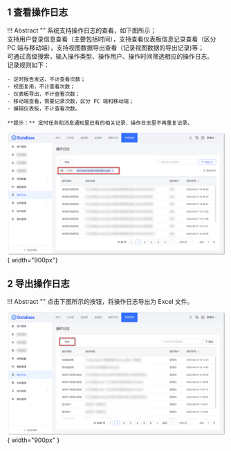 ## 1 查看操作日志

!!! Abstract ""
    系统支持操作日志的查看，如下图所示；  
    支持用户登录信息查看（主要包括时间），支持查看仪表板信息记录查看（区分 PC 端与移动端），支持视图数据导出查看（记录视图数据的导出记录)等；  
    可通过高级搜索，输入操作类型、操作用户、操作时间筛选相应的操作日志。  
    记录规则如下：

    - 定时报告发送，不计查看次数；
    - 视图复用，不计查看次数；
    - 仪表板导出，不计查看次数；
    - 移动端查看，需要记录次数，区分 PC 端和移动端；
    - 编辑仪表板，不计查看次数。  

    **提示：** 定时任务和消息通知里已有的相关记录，操作日志里不再重复记录。

![查看操作日志](../../img/system_management/查看操作日志.png){ width="900px"}

## 2 导出操作日志

!!! Abstract ""
    点击下图所示的按钮，将操作日志导出为 Excel 文件。

![导出操作日志](../../img/system_management/导出操作日志.png){ width="900px" }